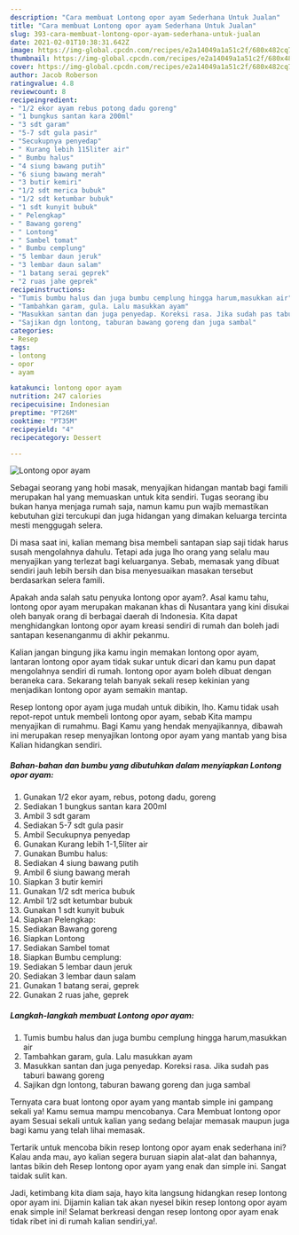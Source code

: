 ```yaml
---
description: "Cara membuat Lontong opor ayam Sederhana Untuk Jualan"
title: "Cara membuat Lontong opor ayam Sederhana Untuk Jualan"
slug: 393-cara-membuat-lontong-opor-ayam-sederhana-untuk-jualan
date: 2021-02-01T10:38:31.642Z
image: https://img-global.cpcdn.com/recipes/e2a14049a1a51c2f/680x482cq70/lontong-opor-ayam-foto-resep-utama.jpg
thumbnail: https://img-global.cpcdn.com/recipes/e2a14049a1a51c2f/680x482cq70/lontong-opor-ayam-foto-resep-utama.jpg
cover: https://img-global.cpcdn.com/recipes/e2a14049a1a51c2f/680x482cq70/lontong-opor-ayam-foto-resep-utama.jpg
author: Jacob Roberson
ratingvalue: 4.8
reviewcount: 8
recipeingredient:
- "1/2 ekor ayam rebus potong dadu goreng"
- "1 bungkus santan kara 200ml"
- "3 sdt garam"
- "5-7 sdt gula pasir"
- "Secukupnya penyedap"
- " Kurang lebih 115liter air"
- " Bumbu halus"
- "4 siung bawang putih"
- "6 siung bawang merah"
- "3 butir kemiri"
- "1/2 sdt merica bubuk"
- "1/2 sdt ketumbar bubuk"
- "1 sdt kunyit bubuk"
- " Pelengkap"
- " Bawang goreng"
- " Lontong"
- " Sambel tomat"
- " Bumbu cemplung"
- "5 lembar daun jeruk"
- "3 lembar daun salam"
- "1 batang serai geprek"
- "2 ruas jahe geprek"
recipeinstructions:
- "Tumis bumbu halus dan juga bumbu cemplung hingga harum,masukkan air"
- "Tambahkan garam, gula. Lalu masukkan ayam"
- "Masukkan santan dan juga penyedap. Koreksi rasa. Jika sudah pas taburi bawang goreng"
- "Sajikan dgn lontong, taburan bawang goreng dan juga sambal"
categories:
- Resep
tags:
- lontong
- opor
- ayam

katakunci: lontong opor ayam 
nutrition: 247 calories
recipecuisine: Indonesian
preptime: "PT26M"
cooktime: "PT35M"
recipeyield: "4"
recipecategory: Dessert

---
```



![Lontong opor ayam](https://img-global.cpcdn.com/recipes/e2a14049a1a51c2f/680x482cq70/lontong-opor-ayam-foto-resep-utama.jpg)

Sebagai seorang yang hobi masak, menyajikan hidangan mantab bagi famili merupakan hal yang memuaskan untuk kita sendiri. Tugas seorang ibu bukan hanya menjaga rumah saja, namun kamu pun wajib memastikan kebutuhan gizi tercukupi dan juga hidangan yang dimakan keluarga tercinta mesti menggugah selera.

Di masa  saat ini, kalian memang bisa membeli santapan siap saji tidak harus susah mengolahnya dahulu. Tetapi ada juga lho orang yang selalu mau menyajikan yang terlezat bagi keluarganya. Sebab, memasak yang dibuat sendiri jauh lebih bersih dan bisa menyesuaikan masakan tersebut berdasarkan selera famili. 



Apakah anda salah satu penyuka lontong opor ayam?. Asal kamu tahu, lontong opor ayam merupakan makanan khas di Nusantara yang kini disukai oleh banyak orang di berbagai daerah di Indonesia. Kita dapat menghidangkan lontong opor ayam kreasi sendiri di rumah dan boleh jadi santapan kesenanganmu di akhir pekanmu.

Kalian jangan bingung jika kamu ingin memakan lontong opor ayam, lantaran lontong opor ayam tidak sukar untuk dicari dan kamu pun dapat mengolahnya sendiri di rumah. lontong opor ayam boleh dibuat dengan beraneka cara. Sekarang telah banyak sekali resep kekinian yang menjadikan lontong opor ayam semakin mantap.

Resep lontong opor ayam juga mudah untuk dibikin, lho. Kamu tidak usah repot-repot untuk membeli lontong opor ayam, sebab Kita mampu menyajikan di rumahmu. Bagi Kamu yang hendak menyajikannya, dibawah ini merupakan resep menyajikan lontong opor ayam yang mantab yang bisa Kalian hidangkan sendiri.

<!--inarticleads1-->

##### Bahan-bahan dan bumbu yang dibutuhkan dalam menyiapkan Lontong opor ayam:

1. Gunakan 1/2 ekor ayam, rebus, potong dadu, goreng
1. Sediakan 1 bungkus santan kara 200ml
1. Ambil 3 sdt garam
1. Sediakan 5-7 sdt gula pasir
1. Ambil Secukupnya penyedap
1. Gunakan  Kurang lebih 1-1,5liter air
1. Gunakan  Bumbu halus:
1. Sediakan 4 siung bawang putih
1. Ambil 6 siung bawang merah
1. Siapkan 3 butir kemiri
1. Gunakan 1/2 sdt merica bubuk
1. Ambil 1/2 sdt ketumbar bubuk
1. Gunakan 1 sdt kunyit bubuk
1. Siapkan  Pelengkap:
1. Sediakan  Bawang goreng
1. Siapkan  Lontong
1. Sediakan  Sambel tomat
1. Siapkan  Bumbu cemplung:
1. Sediakan 5 lembar daun jeruk
1. Sediakan 3 lembar daun salam
1. Gunakan 1 batang serai, geprek
1. Gunakan 2 ruas jahe, geprek




<!--inarticleads2-->

##### Langkah-langkah membuat Lontong opor ayam:

1. Tumis bumbu halus dan juga bumbu cemplung hingga harum,masukkan air
1. Tambahkan garam, gula. Lalu masukkan ayam
1. Masukkan santan dan juga penyedap. Koreksi rasa. Jika sudah pas taburi bawang goreng
1. Sajikan dgn lontong, taburan bawang goreng dan juga sambal




Ternyata cara buat lontong opor ayam yang mantab simple ini gampang sekali ya! Kamu semua mampu mencobanya. Cara Membuat lontong opor ayam Sesuai sekali untuk kalian yang sedang belajar memasak maupun juga bagi kamu yang telah lihai memasak.

Tertarik untuk mencoba bikin resep lontong opor ayam enak sederhana ini? Kalau anda mau, ayo kalian segera buruan siapin alat-alat dan bahannya, lantas bikin deh Resep lontong opor ayam yang enak dan simple ini. Sangat taidak sulit kan. 

Jadi, ketimbang kita diam saja, hayo kita langsung hidangkan resep lontong opor ayam ini. Dijamin kalian tak akan nyesel bikin resep lontong opor ayam enak simple ini! Selamat berkreasi dengan resep lontong opor ayam enak tidak ribet ini di rumah kalian sendiri,ya!.

